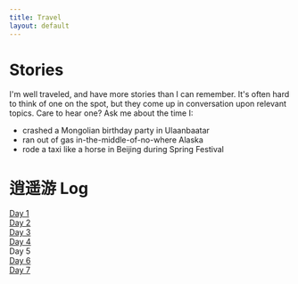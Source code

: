 ```yaml
---
title: Travel
layout: default
---
```

# Stories
I'm well traveled, and have more stories than I can remember. It's often hard to think of one on the spot, but they come up in conversation upon relevant topics. Care to hear one? Ask me about the time I: 
- crashed a Mongolian birthday party in Ulaanbaatar
- ran out of gas in-the-middle-of-no-where Alaska
- rode a taxi like a horse in Beijing during Spring Festival

# 逍遥游 Log
[Day 1](https://kriste11er.github.io/motorcycle/xiaoyaoyou/20200921.md)\
[Day 2](https://kriste11er.github.io/motorcycle/xiaoyaoyou/20200922.md)\
[Day 3](https://kriste11er.github.io/motorcycle/xiaoyaoyou/20200923.md)\
[Day 4](https://kriste11er.github.io/motorcycle/xiaoyaoyou/20200924.md)\
Day 5\
[Day 6](https://kriste11er.github.io/motorcycle/xiaoyaoyou/20200912.md)\
[Day 7](https://kriste11er.github.io/motorcycle/xiaoyaoyou/20200911.md)



